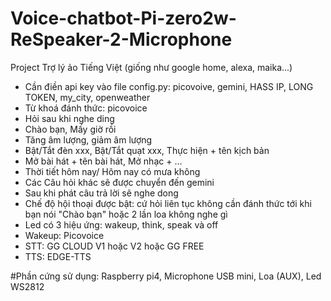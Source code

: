 # Voice-chatbot-Pi-zero2w-ReSpeaker-2-Microphone
Project Trợ lý ảo Tiếng Việt (giống như google home, alexa, maika...)
- Cần điền api key vào file config.py: picovoive, gemini, HASS IP, LONG TOKEN, my_city, openweather
- Từ khoá đánh thức: picovoice
- Hỏi sau khi nghe ding
- Chào bạn, Mấy giờ rồi
- Tăng âm lượng, giảm âm lượng
- Bật/Tắt đèn xxx, Bật/Tắt quạt xxx, Thực hiện + tên kịch bản
- Mở bài hát + tên bài hát, Mở nhạc + ...
- Thời tiết hôm nay/ Hôm nay có mưa không
- Các Câu hỏi khác sẽ được chuyển đến gemini
- Sau khi phát câu trả lời sẽ nghe dong
- Chế độ hội thoại được bật: cứ hỏi liên tục không cần đánh thức tới khi bạn nói "Chào bạn" hoặc 2 lần loa không nghe gì
- Led có 3 hiệu ứng: wakeup, think, speak và off
- Wakeup: Picovoice
- STT: GG CLOUD V1 hoặc V2 hoặc GG FREE
- TTS: EDGE-TTS

#Phần cứng sử dụng: Raspberry pi4, Microphone USB mini, Loa (AUX), Led WS2812

